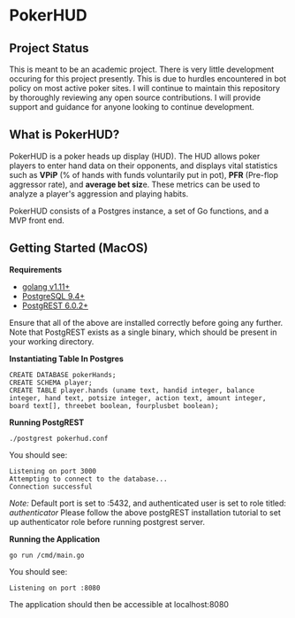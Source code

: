 # PokerHUD

## Project Status
This is meant to be an academic project. There is very little development occuring for this project presently. This is due to hurdles encountered in bot policy on most active poker sites. I will continue to maintain this repository by thoroughly reviewing any open source contributions. I will provide support and guidance for anyone looking to continue development. 

## What is PokerHUD?
PokerHUD is a poker heads up display (HUD). The HUD allows poker players to enter hand data on their opponents, and displays vital statistics such as **VPiP** (% of hands with funds voluntarily put in pot), **PFR** (Pre-flop aggressor rate), and **average bet siz**e. These metrics can be used to analyze a player's aggression and playing habits. 

PokerHUD consists of a Postgres instance, a set of Go functions, and a MVP front end. 

## Getting Started (MacOS)

**Requirements**
- [golang v1.11+](https://golang.org/)
- [PostgreSQL 9.4+](https://www.postgresql.org/download/)
- [PostgREST 6.0.2+](http://postgrest.org/en/v6.0/tutorials/tut0.html)

Ensure that all of the above are installed correctly before going any further. Note that PostgREST exists as a single binary, which should be present in your working directory.

**Instantiating Table In Postgres**
```
CREATE DATABASE pokerHands;
CREATE SCHEMA player;
CREATE TABLE player.hands (uname text, handid integer, balance integer, hand text, potsize integer, action text, amount integer, board text[], threebet boolean, fourplusbet boolean);
```

**Running PostgREST**

`./postgrest pokerhud.conf`

You should see:

```
Listening on port 3000
Attempting to connect to the database...
Connection successful
```

*Note:* Default port is set to :5432, and authenticated user is set to role titled: *authenticator*
Please follow the above postgREST installation tutorial to set up authenticator role before running postgrest server.

**Running the Application**

 `go run /cmd/main.go`

You should see: 
```
Listening on port :8080
```

The application should then be accessible at localhost:8080
